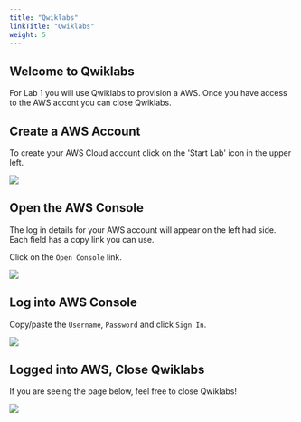 ```yaml
---
title: "Qwiklabs"
linkTitle: "Qwiklabs"
weight: 5
---
```


## Welcome to Qwiklabs
For Lab 1 you will use Qwiklabs to provision a AWS.  Once you have access to the AWS accont you can close Qwiklabs.

## Create a AWS Account

To create your AWS Cloud account click on the 'Start Lab' icon in the upper left.

![](https://fortinetcloudcse.github.io/FortiDevOps/01cloud101/img/qwiklabs-start-lab.png)

## Open the AWS Console
The log in details for your AWS account will appear on the left had side.  Each field has a copy link you can use.

Click on the `Open Console` link.

![](https://fortinetcloudcse.github.io/FortiDevOps/01cloud101/img/qwiklabs-lab-details.png)

## Log into AWS Console
Copy/paste the `Username`, `Password` and click `Sign In`.

![](https://fortinetcloudcse.github.io/FortiDevOps/01cloud101/img/aws-login.png)

## Logged into AWS, Close Qwiklabs
If you are seeing the page below, feel free to close Qwiklabs!

![](https://fortinetcloudcse.github.io/FortiDevOps/01cloud101/img/aws-account-logged-in.png)
